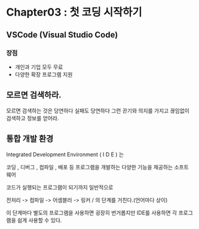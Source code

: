 # Chapter03 : 첫 코딩 시작하기

## VSCode (Visual Studio Code)

### 장점

- 개인과 기업 모두 무료
- 다양한 확장 프로그램 지원 

## 모르면 검색하라.

모르면 검색하는 것은 당연하다 실패도 당연하다 그런 끈기와 의지를 가지고 끊임없이 검색하고 정보를 얻어라.

## 통합 개발 환경 

Integrated Development Environment ( I D E ) 는 

코딩 , 디버그 , 컴파일 , 배포 등 프로그램을 개발하는 다양한 기능을 제공하는 소프트 웨어 

코드가 실행되는 프로그램이 되기까지 일반적으로 

전처리 -> 컴파일 -> 어셈블러 -> 링커  / 의 단계를 거친다.(언어마다 상이)

이 단계마다 별도의 프로그램을 사용하면 굉장히 번거롭지만 IDE를 사용하면 각 프로그램을 쉽게 사용할 수 있다.

